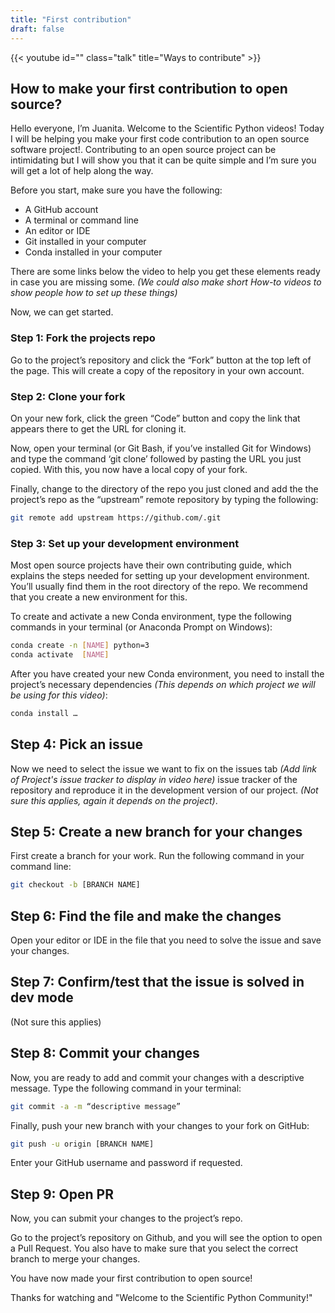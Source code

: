 ```yaml
---
title: "First contribution"
draft: false
---
```


<!--
# 1.4 First contribution


## Topic:
Steps to do your first contribution to open source.

## Outline: 
- Fork the repo
- Clone your fork
- Set up development environment
- Pick an issue
- Create a new branch
- Find the file and make the changes
- Confirm the issue is solved 
- Commit changes
- Open PR

*(The information above goes in the description of the YouTube video but it is not part of the script. Script starts below)*

-------------------------------------------------------------------------------
-->

{{< youtube id="" class="talk" title="Ways to contribute" >}}

## How to make your first contribution to open source?

Hello everyone, I’m Juanita. Welcome to the Scientific Python videos! Today I will be helping you make your first code contribution to an open source software project!. Contributing to an open source project can be intimidating but I will show you that it can be quite simple and I’m sure you will get a lot of help along the way.

Before you start, make sure you have the following:

- A GitHub account
- A terminal or command line
- An editor or IDE
- Git installed in your computer
- Conda installed in your computer

There are some links below the video to help you get these elements ready in case you are missing some. *(We could also make short How-to videos to show people how to set up these things)*

Now, we can get started. 

### Step 1: Fork the projects repo

Go to the project’s repository and click the “Fork” button at the top left of the page. This will create a copy of the repository in your own account. 

### Step 2: Clone your fork

On your new fork, click the green “Code” button and copy the link that appears there to get the URL for cloning it.

Now, open your terminal (or Git Bash, if you’ve installed Git for Windows) and type the command ‘git clone’ followed by pasting the URL you just copied. With this, you now have a local copy of your fork.

Finally, change to the directory of the repo you just cloned and add the the project’s repo as the “upstream” remote repository by typing the following:

```bash
git remote add upstream https://github.com/.git
```

### Step 3: Set up your development environment

Most open source projects have their own contributing guide, which explains the steps needed for setting up your development environment. You’ll usually find them in the root directory of the repo. 
We recommend that you create a new environment for this.

To create and activate a new Conda environment, type the following commands in your terminal (or Anaconda Prompt on Windows):

```bash
conda create -n [NAME] python=3
conda activate  [NAME]
```

After you have created your new Conda environment, you need to install the project’s necessary dependencies *(This depends on which project we will be using for this video)*:

```bash
conda install …
```

## Step 4: Pick an issue

Now we need to select the issue we want to fix on the issues tab *(Add link of Project's issue tracker to display in video here)* issue tracker of the repository and reproduce it in the development version of our project.
*(Not sure this applies, again it depends on the project)*.

## Step 5: Create a new branch for your changes

First create a branch for your work.
Run the following command in your command line:

```bash
git checkout -b [BRANCH NAME]
```

## Step 6: Find the file and make the changes

Open your editor or IDE in the file that you need to solve the issue and save your changes.


## Step 7: Confirm/test that the issue is solved in dev mode

(Not sure this applies)

## Step 8: Commit your changes

Now, you are ready to add and commit your changes with a descriptive message.
Type the following command in your terminal:

```bash
git commit -a -m “descriptive message”
```

Finally, push your new branch with your changes to your fork on GitHub:
 
```bash
git push -u origin [BRANCH NAME]
```

Enter your GitHub username and password if requested.

## Step 9: Open PR

Now, you can submit your changes to the project’s repo.


Go to the project’s repository on Github, and you will see the option to open a Pull Request.
 You also have to make sure that you select the correct branch to merge your changes.


You have now made your first contribution to open source! 

Thanks for watching and "Welcome to the Scientific Python Community!"

<!--

#### Links For video
*(Not sure these are the best resources but we should include some so that people get all the requirements ready)*

https://github.com
https://git-scm.com/book/en/v2/Getting-Started-Installing-Git
https://conda.io/projects/conda/en/latest/user-guide/install/index.html
-->
